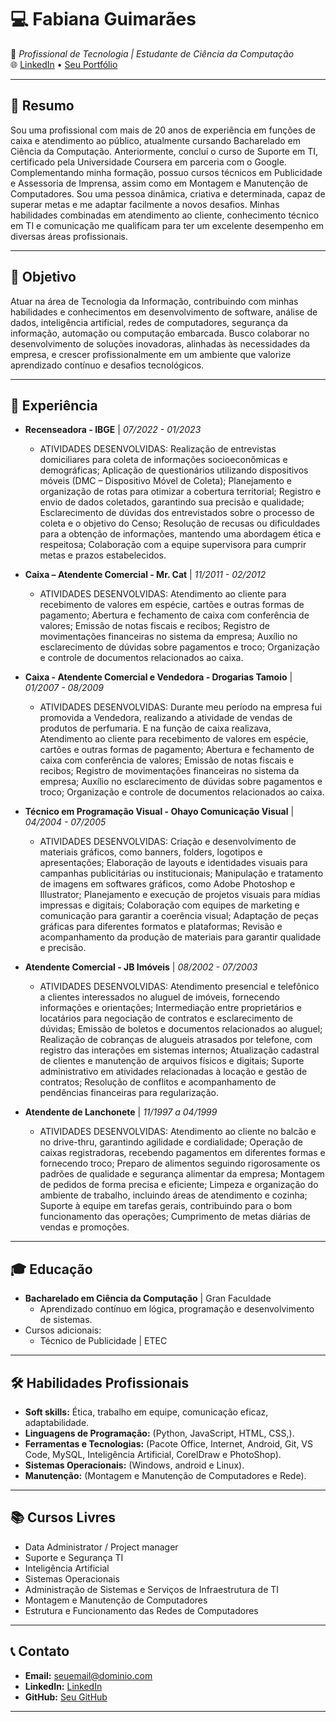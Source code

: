 # 💻 **Fabiana Guimarães**  
📍 *Profissional de Tecnologia | Estudante de Ciência da Computação*  
🌐 [LinkedIn](https://www.linkedin.com/in/fabiana-guimarães-8463b466) • [Seu Portfólio](#)

---

## 📝 **Resumo**  
Sou uma profissional com mais de 20 anos de experiência em funções de caixa e atendimento ao público, atualmente cursando Bacharelado em Ciência da Computação. Anteriormente, concluí o curso de Suporte em TI, certificado pela Universidade Coursera em parceria com o Google. Complementando minha formação, possuo cursos técnicos em Publicidade e Assessoria de Imprensa, assim como em Montagem e Manutenção de Computadores. Sou uma pessoa dinâmica, criativa e determinada, capaz de superar metas e me adaptar facilmente a novos desafios. Minhas habilidades combinadas em atendimento ao cliente, conhecimento técnico em TI e comunicação me qualificam para ter um excelente desempenho em diversas áreas profissionais.

---

## 🎯 **Objetivo**  
Atuar na área de Tecnologia da Informação, contribuindo com minhas habilidades e conhecimentos em desenvolvimento de software, análise de dados, inteligência artificial, redes de computadores, segurança da informação, automação ou computação embarcada. Busco colaborar no desenvolvimento de soluções inovadoras, alinhadas às necessidades da empresa, e crescer profissionalmente em um ambiente que valorize aprendizado contínuo e desafios tecnológicos.

---

## 💼 **Experiência**
- **Recenseadora - IBGE** | *07/2022 - 01/2023*
  - ATIVIDADES DESENVOLVIDAS: Realização de entrevistas domiciliares para coleta de informações socioeconômicas e demográficas; Aplicação de questionários utilizando dispositivos móveis (DMC – Dispositivo Móvel de Coleta); Planejamento e organização de rotas para otimizar a cobertura territorial; Registro e envio de dados coletados, garantindo sua precisão e qualidade; Esclarecimento de dúvidas dos entrevistados sobre o processo de coleta e o objetivo do Censo; Resolução de recusas ou dificuldades para a obtenção de informações, mantendo uma abordagem ética e respeitosa; Colaboração com a equipe supervisora para cumprir metas e prazos estabelecidos.

- **Caixa – Atendente Comercial - Mr. Cat** | *11/2011 - 02/2012*
  - ATIVIDADES DESENVOLVIDAS: Atendimento ao cliente para recebimento de valores em espécie, cartões e outras formas de pagamento; Abertura e fechamento de caixa com conferência de valores; Emissão de notas fiscais e recibos; Registro de movimentações financeiras no sistema da empresa; Auxílio no esclarecimento de dúvidas sobre pagamentos e troco; Organização e controle de documentos relacionados ao caixa.

- **Caixa - Atendente Comercial e Vendedora - Drogarias Tamoio** | *01/2007 - 08/2009*
  - ATIVIDADES DESENVOLVIDAS: Durante meu período na empresa fui promovida a Vendedora, realizando a atividade de vendas de produtos de perfumaria. E na função de caixa realizava, Atendimento ao cliente para recebimento de valores em espécie, cartões e outras formas de pagamento; Abertura e fechamento de caixa com conferência de valores; Emissão de notas fiscais e recibos; Registro de movimentações financeiras no sistema da empresa; Auxílio no esclarecimento de dúvidas sobre pagamentos e troco; Organização e controle de documentos relacionados ao caixa.

- **Técnico em Programação Visual - Ohayo Comunicação Visual** | *04/2004 - 07/2005*
  - ATIVIDADES DESENVOLVIDAS: Criação e desenvolvimento de materiais gráficos, como banners, folders, logotipos e apresentações; Elaboração de layouts e identidades visuais para campanhas publicitárias ou institucionais; Manipulação e tratamento de imagens em softwares gráficos, como Adobe Photoshop e Illustrator; Planejamento e execução de projetos visuais para mídias impressas e digitais; Colaboração com equipes de marketing e comunicação para garantir a coerência visual; Adaptação de peças gráficas para diferentes formatos e plataformas; Revisão e acompanhamento da produção de materiais para garantir qualidade e precisão.

- **Atendente Comercial - JB Imóveis** | *08/2002 - 07/2003*
  - ATIVIDADES DESENVOLVIDAS: Atendimento presencial e telefônico a clientes interessados no aluguel de imóveis, fornecendo informações e orientações; Intermediação entre proprietários e locatários para negociação de contratos e esclarecimento de dúvidas; Emissão de boletos e documentos relacionados ao aluguel; Realização de cobranças de alugueis atrasados por telefone, com registro das interações em sistemas internos; Atualização cadastral de clientes e manutenção de arquivos físicos e digitais; Suporte administrativo em atividades relacionadas à locação e gestão de contratos; Resolução de conflitos e acompanhamento de pendências financeiras para regularização.

- **Atendente de Lanchonete** | *11/1997 a 04/1999*
  - ATIVIDADES DESENVOLVIDAS: Atendimento ao cliente no balcão e no drive-thru, garantindo agilidade e cordialidade; Operação de caixas registradoras, recebendo pagamentos em diferentes formas e fornecendo troco; Preparo de alimentos seguindo rigorosamente os padrões de qualidade e segurança alimentar da empresa; Montagem de pedidos de forma precisa e eficiente; Limpeza e organização do ambiente de trabalho, incluindo áreas de atendimento e cozinha; Suporte à equipe em tarefas gerais, contribuindo para o bom funcionamento das operações; Cumprimento de metas diárias de vendas e promoções.

---

## 🎓 **Educação**  
- **Bacharelado em Ciência da Computação** | Gran Faculdade  
  - Aprendizado contínuo em lógica, programação e desenvolvimento de sistemas.
- Cursos adicionais:  
   - Técnico de Publicidade | ETEC

---

## 🛠️ **Habilidades Profissionais**
- **Soft skills:** Ética, trabalho em equipe, comunicação eficaz, adaptabilidade.
- **Linguagens de Programação:** (Python, JavaScript, HTML, CSS,).  
- **Ferramentas e Tecnologias:** (Pacote Office, Internet, Android, Git, VS Code, MySQL, Inteligência Artificial, CorelDraw e PhotoShop).
- **Sistemas Operacionais:** (Windows, android e Linux).
- **Manutenção:** (Montagem e Manutenção de Computadores e Rede).

---

## 📚 **Cursos Livres**  
- Data Administrator / Project manager
- Suporte e Segurança TI
- Inteligência Artificial
- Sistemas Operacionais
- Administração de Sistemas e Serviços de 
Infraestrutura de TI
- Montagem e Manutenção de Computadores
- Estrutura e Funcionamento das Redes de 
Computadores
  
---

## 📞 **Contato**  
- **Email:** [seuemail@dominio.com](mailto:fabiana.guimaraes@faculdadegran.edu.br)  
- **LinkedIn:** [LinkedIn](https://www.linkedin.com/in/fabiana-guimarães-8463b466)  
- **GitHub:** [Seu GitHub](https://github.com/fabisgb)

---
